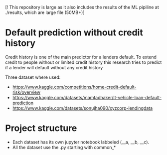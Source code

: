 [! This repository is large as it also includes the results of the ML pipiline at ./results, which are large file (50MB+)]

# Default prediction without credit history
Credit history is one of the main predictor for a lenders default. To extend credit to people without or limited credit history this research tries to predict if a lender will default without any credit history

Three dataset where used:
* https://www.kaggle.com/competitions/home-credit-default-risk/overview
* https://www.kaggle.com/datasets/mamtadhaker/lt-vehicle-loan-default-prediction
* https://www.kaggle.com/datasets/sonujha090/xyzcorp-lendingdata

# Project structure
* Each dataset has its own jupyter notebook labbeled (__a, __b, __c). 
* All the dataset use the .py starting with common_*
